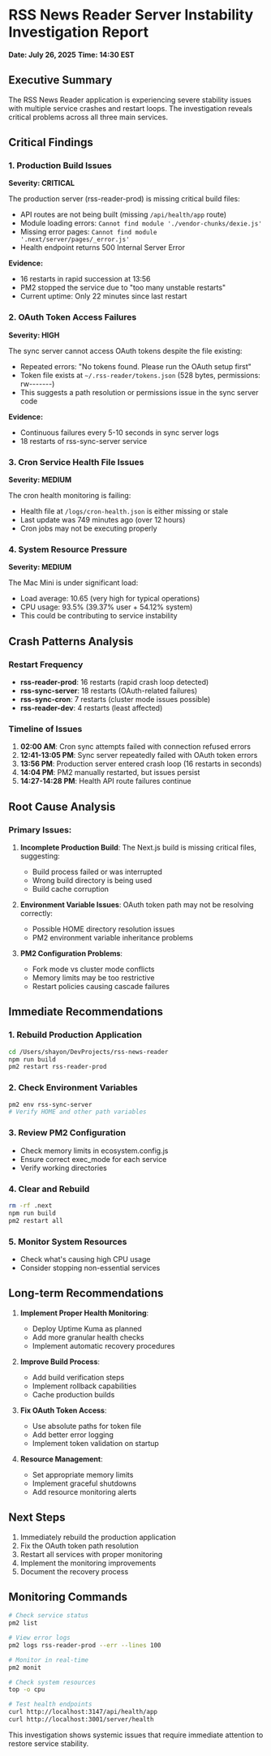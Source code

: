 # RSS News Reader Server Instability Investigation Report

**Date: July 26, 2025**
**Time: 14:30 EST**

## Executive Summary

The RSS News Reader application is experiencing severe stability issues with multiple service crashes and restart loops. The investigation reveals critical problems across all three main services.

## Critical Findings

### 1. Production Build Issues

**Severity: CRITICAL**

The production server (rss-reader-prod) is missing critical build files:

- API routes are not being built (missing `/api/health/app` route)
- Module loading errors: `Cannot find module './vendor-chunks/dexie.js'`
- Missing error pages: `Cannot find module '.next/server/pages/_error.js'`
- Health endpoint returns 500 Internal Server Error

**Evidence:**

- 16 restarts in rapid succession at 13:56
- PM2 stopped the service due to "too many unstable restarts"
- Current uptime: Only 22 minutes since last restart

### 2. OAuth Token Access Failures

**Severity: HIGH**

The sync server cannot access OAuth tokens despite the file existing:

- Repeated errors: "No tokens found. Please run the OAuth setup first"
- Token file exists at `~/.rss-reader/tokens.json` (528 bytes, permissions: rw-------)
- This suggests a path resolution or permissions issue in the sync server code

**Evidence:**

- Continuous failures every 5-10 seconds in sync server logs
- 18 restarts of rss-sync-server service

### 3. Cron Service Health File Issues

**Severity: MEDIUM**

The cron health monitoring is failing:

- Health file at `/logs/cron-health.json` is either missing or stale
- Last update was 749 minutes ago (over 12 hours)
- Cron jobs may not be executing properly

### 4. System Resource Pressure

**Severity: MEDIUM**

The Mac Mini is under significant load:

- Load average: 10.65 (very high for typical operations)
- CPU usage: 93.5% (39.37% user + 54.12% system)
- This could be contributing to service instability

## Crash Patterns Analysis

### Restart Frequency

- **rss-reader-prod**: 16 restarts (rapid crash loop detected)
- **rss-sync-server**: 18 restarts (OAuth-related failures)
- **rss-sync-cron**: 7 restarts (cluster mode issues possible)
- **rss-reader-dev**: 4 restarts (least affected)

### Timeline of Issues

1. **02:00 AM**: Cron sync attempts failed with connection refused errors
2. **12:41-13:05 PM**: Sync server repeatedly failed with OAuth token errors
3. **13:56 PM**: Production server entered crash loop (16 restarts in seconds)
4. **14:04 PM**: PM2 manually restarted, but issues persist
5. **14:27-14:28 PM**: Health API route failures continue

## Root Cause Analysis

### Primary Issues:

1. **Incomplete Production Build**: The Next.js build is missing critical files, suggesting:
   - Build process failed or was interrupted
   - Wrong build directory is being used
   - Build cache corruption

2. **Environment Variable Issues**: OAuth token path may not be resolving correctly:
   - Possible HOME directory resolution issues
   - PM2 environment variable inheritance problems

3. **PM2 Configuration Problems**:
   - Fork mode vs cluster mode conflicts
   - Memory limits may be too restrictive
   - Restart policies causing cascade failures

## Immediate Recommendations

### 1. Rebuild Production Application

```bash
cd /Users/shayon/DevProjects/rss-news-reader
npm run build
pm2 restart rss-reader-prod
```

### 2. Check Environment Variables

```bash
pm2 env rss-sync-server
# Verify HOME and other path variables
```

### 3. Review PM2 Configuration

- Check memory limits in ecosystem.config.js
- Ensure correct exec_mode for each service
- Verify working directories

### 4. Clear and Rebuild

```bash
rm -rf .next
npm run build
pm2 restart all
```

### 5. Monitor System Resources

- Check what's causing high CPU usage
- Consider stopping non-essential services

## Long-term Recommendations

1. **Implement Proper Health Monitoring**:
   - Deploy Uptime Kuma as planned
   - Add more granular health checks
   - Implement automatic recovery procedures

2. **Improve Build Process**:
   - Add build verification steps
   - Implement rollback capabilities
   - Cache production builds

3. **Fix OAuth Token Access**:
   - Use absolute paths for token file
   - Add better error logging
   - Implement token validation on startup

4. **Resource Management**:
   - Set appropriate memory limits
   - Implement graceful shutdowns
   - Add resource monitoring alerts

## Next Steps

1. Immediately rebuild the production application
2. Fix the OAuth token path resolution
3. Restart all services with proper monitoring
4. Implement the monitoring improvements
5. Document the recovery process

## Monitoring Commands

```bash
# Check service status
pm2 list

# View error logs
pm2 logs rss-reader-prod --err --lines 100

# Monitor in real-time
pm2 monit

# Check system resources
top -o cpu

# Test health endpoints
curl http://localhost:3147/api/health/app
curl http://localhost:3001/server/health
```

This investigation shows systemic issues that require immediate attention to restore service stability.
